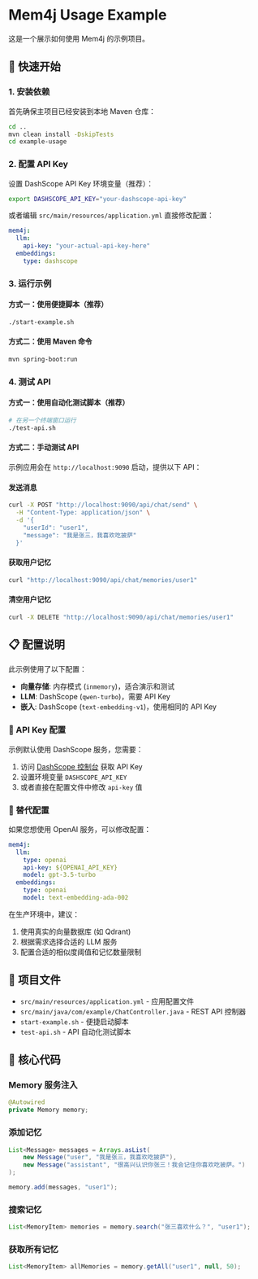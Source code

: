 # Mem4j Usage Example

这是一个展示如何使用 Mem4j 的示例项目。

## 🚀 快速开始

### 1. 安装依赖

首先确保主项目已经安装到本地 Maven 仓库：

```bash
cd ..
mvn clean install -DskipTests
cd example-usage
```

### 2. 配置 API Key

设置 DashScope API Key 环境变量（推荐）：

```bash
export DASHSCOPE_API_KEY="your-dashscope-api-key"
```

或者编辑 `src/main/resources/application.yml` 直接修改配置：

```yaml
mem4j:
  llm:
    api-key: "your-actual-api-key-here"
  embeddings:
    type: dashscope
```

### 3. 运行示例

#### 方式一：使用便捷脚本（推荐）

```bash
./start-example.sh
```

#### 方式二：使用 Maven 命令

```bash
mvn spring-boot:run
```

### 4. 测试 API

#### 方式一：使用自动化测试脚本（推荐）

```bash
# 在另一个终端窗口运行
./test-api.sh
```

#### 方式二：手动测试 API

示例应用会在 `http://localhost:9090` 启动，提供以下 API：

#### 发送消息

```bash
curl -X POST "http://localhost:9090/api/chat/send" \
  -H "Content-Type: application/json" \
  -d '{
    "userId": "user1",
    "message": "我是张三，我喜欢吃披萨"
  }'
```

#### 获取用户记忆

```bash
curl "http://localhost:9090/api/chat/memories/user1"
```

#### 清空用户记忆

```bash
curl -X DELETE "http://localhost:9090/api/chat/memories/user1"
```

## 📋 配置说明

此示例使用了以下配置：

- **向量存储**: 内存模式 (`inmemory`)，适合演示和测试
- **LLM**: DashScope (`qwen-turbo`)，需要 API Key
- **嵌入**: DashScope (`text-embedding-v1`)，使用相同的 API Key

### 🔑 API Key 配置

示例默认使用 DashScope 服务，您需要：

1. 访问 [DashScope 控制台](https://dashscope.console.aliyun.com/) 获取 API Key
2. 设置环境变量 `DASHSCOPE_API_KEY`
3. 或者直接在配置文件中修改 `api-key` 值

### 🚀 替代配置

如果您想使用 OpenAI 服务，可以修改配置：

```yaml
mem4j:
  llm:
    type: openai
    api-key: ${OPENAI_API_KEY}
    model: gpt-3.5-turbo
  embeddings:
    type: openai
    model: text-embedding-ada-002
```

在生产环境中，建议：

1. 使用真实的向量数据库 (如 Qdrant)
2. 根据需求选择合适的 LLM 服务
3. 配置合适的相似度阈值和记忆数量限制

## 🔧 项目文件

- `src/main/resources/application.yml` - 应用配置文件
- `src/main/java/com/example/ChatController.java` - REST API 控制器
- `start-example.sh` - 便捷启动脚本
- `test-api.sh` - API 自动化测试脚本

## 📝 核心代码

### Memory 服务注入

```java
@Autowired
private Memory memory;
```

### 添加记忆

```java
List<Message> messages = Arrays.asList(
    new Message("user", "我是张三，我喜欢吃披萨"),
    new Message("assistant", "很高兴认识你张三！我会记住你喜欢吃披萨。")
);

memory.add(messages, "user1");
```

### 搜索记忆

```java
List<MemoryItem> memories = memory.search("张三喜欢什么？", "user1");
```

### 获取所有记忆

```java
List<MemoryItem> allMemories = memory.getAll("user1", null, 50);
```
